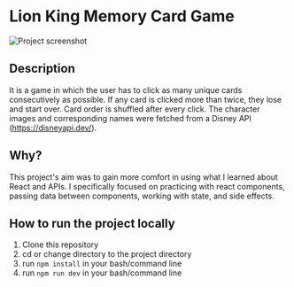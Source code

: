 # Lion King Memory Card Game

![Project screenshot](./src/assets/screenshot_game.png, "Screenshot of project")

## Description

It is a game in which the user has to click as many unique cards consecutively as possible. If any card is clicked more than twice, they lose and start over. Card order is shuffled after every click. The character images and corresponding names were fetched from a Disney API (https://disneyapi.dev/).

## Why?

This project's aim was to gain more comfort in using what I learned about React and APIs. I specifically focused on practicing with react components, passing data between components, working with state, and side effects.

## How to run the project locally

1. Clone this repository
2. cd or change directory to the project directory
3. run ```npm install``` in your bash/command line
4. run ```npm run dev``` in your bash/command line
